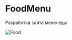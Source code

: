 # FoodMenu
Разработка сайта меню еды

![Food](https://github.com/olyaNagornaya/FoodMenu/tree/main/img/screen/screenfood.png?raw=true)
